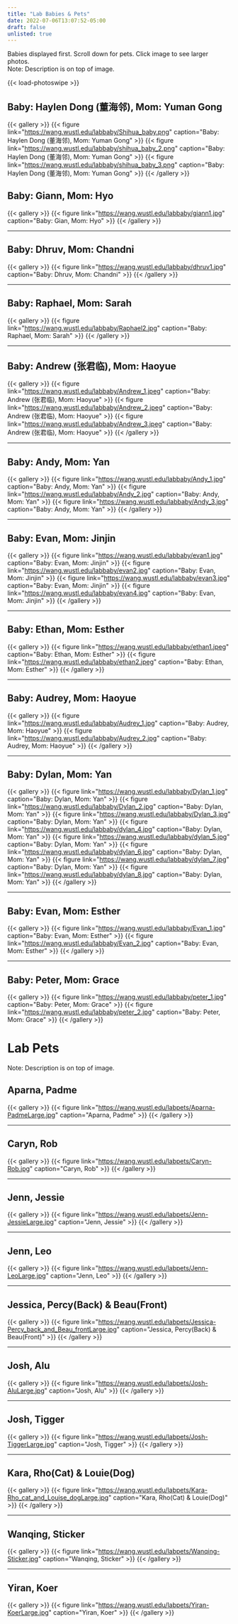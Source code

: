 ```yaml
---
title: "Lab Babies & Pets"
date: 2022-07-06T13:07:52-05:00
draft: false
unlisted: true
---
```

Babies displayed first. Scroll down for pets. Click image to see larger photos.  
Note: Description is on top of image.

{{< load-photoswipe >}}

## **Baby: Haylen Dong (董海邻), Mom: Yuman Gong**
{{< gallery >}}
{{< figure link="https://wang.wustl.edu/labbaby/Shihua_baby.png" caption="Baby: Haylen Dong (董海邻), Mom: Yuman Gong" >}}
{{< figure link="https://wang.wustl.edu/labbaby/shihua_baby_2.png" caption="Baby: Haylen Dong (董海邻), Mom: Yuman Gong" >}}
{{< figure link="https://wang.wustl.edu/labbaby/shihua_baby_3.png" caption="Baby: Haylen Dong (董海邻), Mom: Yuman Gong" >}}
{{< /gallery >}}

## **Baby: Giann, Mom: Hyo**
{{< gallery >}}
{{< figure link="https://wang.wustl.edu/labbaby/giann1.jpg" caption="Baby: Gian, Mom: Hyo" >}}
{{< /gallery >}}
___
## **Baby: Dhruv, Mom: Chandni**
{{< gallery >}}
{{< figure link="https://wang.wustl.edu/labbaby/dhruv1.jpg" caption="Baby: Dhruv, Mom: Chandni" >}}
{{< /gallery >}}
___
## **Baby: Raphael, Mom: Sarah**
{{< gallery >}}
{{< figure link="https://wang.wustl.edu/labbaby/Raphael2.jpg" caption="Baby: Raphael, Mom: Sarah" >}}
{{< /gallery >}}
___
## **Baby: Andrew (张君临), Mom: Haoyue**
{{< gallery >}}
{{< figure link="https://wang.wustl.edu/labbaby/Andrew_1.jpeg" caption="Baby: Andrew (张君临), Mom: Haoyue" >}}
{{< figure link="https://wang.wustl.edu/labbaby/Andrew_2.jpeg" caption="Baby: Andrew (张君临), Mom: Haoyue" >}}
{{< figure link="https://wang.wustl.edu/labbaby/Andrew_3.jpeg" caption="Baby: Andrew (张君临), Mom: Haoyue" >}}
{{< /gallery >}}
___
## **Baby: Andy, Mom: Yan**
{{< gallery >}}
{{< figure link="https://wang.wustl.edu/labbaby/Andy_1.jpg" caption="Baby: Andy, Mom: Yan" >}}
{{< figure link="https://wang.wustl.edu/labbaby/Andy_2.jpg" caption="Baby: Andy, Mom: Yan" >}}
{{< figure link="https://wang.wustl.edu/labbaby/Andy_3.jpg" caption="Baby: Andy, Mom: Yan" >}}
{{< /gallery >}}
___
## **Baby: Evan, Mom: Jinjin**
{{< gallery >}}
{{< figure link="https://wang.wustl.edu/labbaby/evan1.jpg" caption="Baby: Evan, Mom: Jinjin" >}}
{{< figure link="https://wang.wustl.edu/labbaby/evan2.jpg" caption="Baby: Evan, Mom: Jinjin" >}}
{{< figure link="https://wang.wustl.edu/labbaby/evan3.jpg" caption="Baby: Evan, Mom: Jinjin" >}}
{{< figure link="https://wang.wustl.edu/labbaby/evan4.jpg" caption="Baby: Evan, Mom: Jinjin" >}}
{{< /gallery >}}
___
## **Baby: Ethan, Mom: Esther**
{{< gallery >}}
{{< figure link="https://wang.wustl.edu/labbaby/ethan1.jpeg" caption="Baby: Ethan, Mom: Esther" >}}
{{< figure link="https://wang.wustl.edu/labbaby/ethan2.jpeg" caption="Baby: Ethan, Mom: Esther" >}}
{{< /gallery >}}
___
## **Baby: Audrey, Mom: Haoyue**
{{< gallery >}}
{{< figure link="https://wang.wustl.edu/labbaby/Audrey_1.jpg" caption="Baby: Audrey, Mom: Haoyue" >}}
{{< figure link="https://wang.wustl.edu/labbaby/Audrey_2.jpg" caption="Baby: Audrey, Mom: Haoyue" >}}
{{< /gallery >}}
___
## **Baby: Dylan, Mom: Yan**
{{< gallery >}}
{{< figure link="https://wang.wustl.edu/labbaby/Dylan_1.jpg" caption="Baby: Dylan, Mom: Yan" >}}
{{< figure link="https://wang.wustl.edu/labbaby/Dylan_2.jpg" caption="Baby: Dylan, Mom: Yan" >}}
{{< figure link="https://wang.wustl.edu/labbaby/Dylan_3.jpg" caption="Baby: Dylan, Mom: Yan" >}}
{{< figure link="https://wang.wustl.edu/labbaby/dylan_4.jpg" caption="Baby: Dylan, Mom: Yan" >}}
{{< figure link="https://wang.wustl.edu/labbaby/dylan_5.jpg" caption="Baby: Dylan, Mom: Yan" >}}
{{< figure link="https://wang.wustl.edu/labbaby/dylan_6.jpg" caption="Baby: Dylan, Mom: Yan" >}}
{{< figure link="https://wang.wustl.edu/labbaby/dylan_7.jpg" caption="Baby: Dylan, Mom: Yan" >}}
{{< figure link="https://wang.wustl.edu/labbaby/dylan_8.jpg" caption="Baby: Dylan, Mom: Yan" >}}
{{< /gallery >}}
___
## **Baby: Evan, Mom: Esther**
{{< gallery >}}
{{< figure link="https://wang.wustl.edu/labbaby/Evan_1.jpg" caption="Baby: Evan, Mom: Esther" >}}
{{< figure link="https://wang.wustl.edu/labbaby/Evan_2.jpg" caption="Baby: Evan, Mom: Esther" >}}
{{< /gallery >}}
___
## **Baby: Peter, Mom: Grace**
{{< gallery >}}
{{< figure link="https://wang.wustl.edu/labbaby/peter_1.jpg" caption="Baby: Peter, Mom: Grace" >}}
{{< figure link="https://wang.wustl.edu/labbaby/peter_2.jpg" caption="Baby: Peter, Mom: Grace" >}}
{{< /gallery >}}


# **Lab Pets**
Note: Description is on top of image.  

## Aparna, **Padme**
{{< gallery >}}
{{< figure link="https://wang.wustl.edu/labpets/Aparna-PadmeLarge.jpg" caption="Aparna, Padme" >}}
{{< /gallery >}}
___
## Caryn, **Rob**
{{< gallery >}}
{{< figure link="https://wang.wustl.edu/labpets/Caryn-Rob.jpg" caption="Caryn, Rob" >}}
{{< /gallery >}}
___
## Jenn, **Jessie**
{{< gallery >}}
{{< figure link="https://wang.wustl.edu/labpets/Jenn-JessieLarge.jpg" caption="Jenn, Jessie" >}}
{{< /gallery >}}
___
## Jenn, **Leo**
{{< gallery >}}
{{< figure link="https://wang.wustl.edu/labpets/Jenn-LeoLarge.jpg" caption="Jenn, Leo" >}}
{{< /gallery >}}
___
## Jessica, **Percy(Back) & Beau(Front)**
{{< gallery >}}
{{< figure link="https://wang.wustl.edu/labpets/Jessica-Percy_back_and_Beau_frontLarge.jpg" caption="Jessica, Percy(Back) & Beau(Front)" >}}
{{< /gallery >}}
___
## Josh, **Alu**
{{< gallery >}}
{{< figure link="https://wang.wustl.edu/labpets/Josh-AluLarge.jpg" caption="Josh, Alu" >}}
{{< /gallery >}}
___
## Josh, **Tigger**
{{< gallery >}}
{{< figure link="https://wang.wustl.edu/labpets/Josh-TiggerLarge.jpg" caption="Josh, Tigger" >}}
{{< /gallery >}}
___
## Kara, **Rho(Cat) & Louie(Dog)**
{{< gallery >}}
{{< figure link="https://wang.wustl.edu/labpets/Kara-Rho_cat_and_Louise_dogLarge.jpg" caption="Kara, Rho(Cat) & Louie(Dog)" >}}
{{< /gallery >}}
___
## Wanqing, **Sticker**
{{< gallery >}}
{{< figure link="https://wang.wustl.edu/labpets/Wanqing-Sticker.jpg" caption="Wanqing, Sticker" >}}
{{< /gallery >}}
___
## Yiran, **Koer**
{{< gallery >}}
{{< figure link="https://wang.wustl.edu/labpets/Yiran-KoerLarge.jpg" caption="Yiran, Koer" >}}
{{< /gallery >}}
